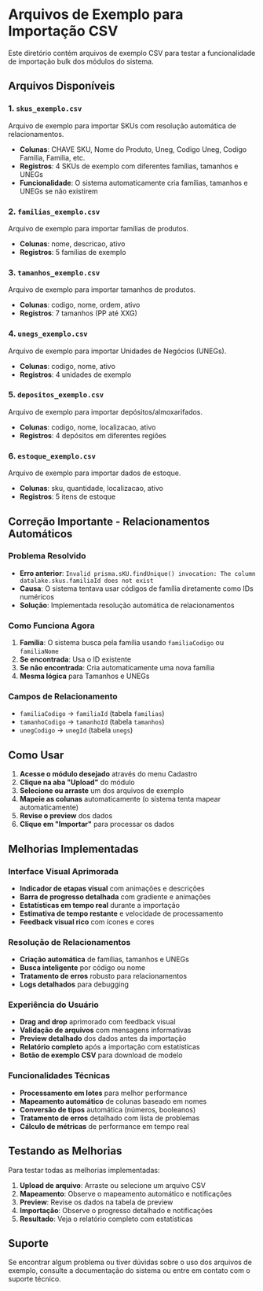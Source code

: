 # Arquivos de Exemplo para Importação CSV

Este diretório contém arquivos de exemplo CSV para testar a funcionalidade de importação bulk dos módulos do sistema.

## Arquivos Disponíveis

### 1. `skus_exemplo.csv`
Arquivo de exemplo para importar SKUs com resolução automática de relacionamentos.
- **Colunas**: CHAVE SKU, Nome do Produto, Uneg, Codigo Uneg, Codigo Familia, Familia, etc.
- **Registros**: 4 SKUs de exemplo com diferentes famílias, tamanhos e UNEGs
- **Funcionalidade**: O sistema automaticamente cria famílias, tamanhos e UNEGs se não existirem

### 2. `familias_exemplo.csv`
Arquivo de exemplo para importar famílias de produtos.
- **Colunas**: nome, descricao, ativo
- **Registros**: 5 famílias de exemplo

### 3. `tamanhos_exemplo.csv`
Arquivo de exemplo para importar tamanhos de produtos.
- **Colunas**: codigo, nome, ordem, ativo
- **Registros**: 7 tamanhos (PP até XXG)

### 4. `unegs_exemplo.csv`
Arquivo de exemplo para importar Unidades de Negócios (UNEGs).
- **Colunas**: codigo, nome, ativo
- **Registros**: 4 unidades de exemplo

### 5. `depositos_exemplo.csv`
Arquivo de exemplo para importar depósitos/almoxarifados.
- **Colunas**: codigo, nome, localizacao, ativo
- **Registros**: 4 depósitos em diferentes regiões

### 6. `estoque_exemplo.csv`
Arquivo de exemplo para importar dados de estoque.
- **Colunas**: sku, quantidade, localizacao, ativo
- **Registros**: 5 itens de estoque

## Correção Importante - Relacionamentos Automáticos

### Problema Resolvido
- **Erro anterior**: `Invalid prisma.sKU.findUnique() invocation: The column datalake.skus.familiaId does not exist`
- **Causa**: O sistema tentava usar códigos de família diretamente como IDs numéricos
- **Solução**: Implementada resolução automática de relacionamentos

### Como Funciona Agora
1. **Família**: O sistema busca pela família usando `familiaCodigo` ou `familiaNome`
2. **Se encontrada**: Usa o ID existente
3. **Se não encontrada**: Cria automaticamente uma nova família
4. **Mesma lógica** para Tamanhos e UNEGs

### Campos de Relacionamento
- `familiaCodigo` → `familiaId` (tabela `familias`)
- `tamanhoCodigo` → `tamanhoId` (tabela `tamanhos`)
- `unegCodigo` → `unegId` (tabela `unegs`)

## Como Usar

1. **Acesse o módulo desejado** através do menu Cadastro
2. **Clique na aba "Upload"** do módulo
3. **Selecione ou arraste** um dos arquivos de exemplo
4. **Mapeie as colunas** automaticamente (o sistema tenta mapear automaticamente)
5. **Revise o preview** dos dados
6. **Clique em "Importar"** para processar os dados

## Melhorias Implementadas

### Interface Visual Aprimorada
- **Indicador de etapas visual** com animações e descrições
- **Barra de progresso detalhada** com gradiente e animações
- **Estatísticas em tempo real** durante a importação
- **Estimativa de tempo restante** e velocidade de processamento
- **Feedback visual rico** com ícones e cores

### Resolução de Relacionamentos
- **Criação automática** de famílias, tamanhos e UNEGs
- **Busca inteligente** por código ou nome
- **Tratamento de erros** robusto para relacionamentos
- **Logs detalhados** para debugging

### Experiência do Usuário
- **Drag and drop** aprimorado com feedback visual
- **Validação de arquivos** com mensagens informativas
- **Preview detalhado** dos dados antes da importação
- **Relatório completo** após a importação com estatísticas
- **Botão de exemplo CSV** para download de modelo

### Funcionalidades Técnicas
- **Processamento em lotes** para melhor performance
- **Mapeamento automático** de colunas baseado em nomes
- **Conversão de tipos** automática (números, booleanos)
- **Tratamento de erros** detalhado com lista de problemas
- **Cálculo de métricas** de performance em tempo real

## Testando as Melhorias

Para testar todas as melhorias implementadas:

1. **Upload de arquivo**: Arraste ou selecione um arquivo CSV
2. **Mapeamento**: Observe o mapeamento automático e notificações
3. **Preview**: Revise os dados na tabela de preview
4. **Importação**: Observe o progresso detalhado e notificações
5. **Resultado**: Veja o relatório completo com estatísticas

## Suporte

Se encontrar algum problema ou tiver dúvidas sobre o uso dos arquivos de exemplo, consulte a documentação do sistema ou entre em contato com o suporte técnico.
